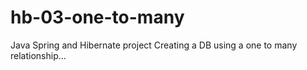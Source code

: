 # hb-03-one-to-many
Java Spring and Hibernate project
Creating a DB using a one to many relationship...
